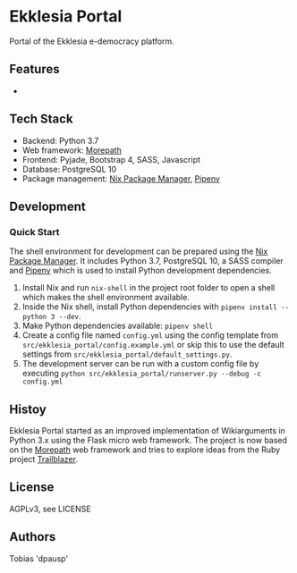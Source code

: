 Ekklesia Portal
===============

Portal of the Ekklesia e-democracy platform.

Features
--------

* 


Tech Stack
----------

* Backend: Python 3.7
* Web framework: [Morepath](https://github.com/morepath/morepath)
* Frontend: Pyjade, Bootstrap 4, SASS, Javascript
* Database: PostgreSQL 10
* Package management: [Nix Package Manager](https://nixos.org/nix), [Pipenv](https://pipenv.org)


Development
-----------

### Quick Start

The shell environment for development can be prepared using the [Nix Package Manager](https://nixos.org/nix).
It includes Python 3.7, PostgreSQL 10, a SASS compiler and [Pipenv](https://pipenv.org) which is used to install Python development dependencies.

1. Install Nix and run `nix-shell` in the project root folder to open a shell which makes the shell environment available.
2. Inside the Nix shell, install Python dependencies with `pipenv install --python 3 --dev`.
3. Make Python dependencies available: `pipenv shell`
4. Create a config file named `config.yml` using the config template from `src/ekklesia_portal/config.example.yml` or skip this to use the default settings from `src/ekklesia_portal/default_settings.py`.
5. The development server can be run with a custom config file by executing `python src/ekklesia_portal/runserver.py --debug -c config.yml`


Histoy
-------

Ekklesia Portal started as an improved implementation of Wikiarguments in Python 3.x using the Flask micro web framework.
The project is now based on the [Morepath](https://github.com/morepath/morepath) web framework and tries to explore ideas from the Ruby project [Trailblazer](https://trailblazer.to).

License
-------

AGPLv3, see LICENSE

Authors
-------

Tobias 'dpausp'

